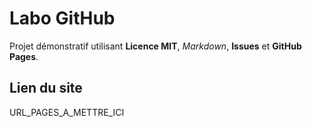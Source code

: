 # Labo GitHub

Projet démonstratif utilisant **Licence MIT**, *Markdown*, **Issues** et **GitHub Pages**.

## Lien du site
URL_PAGES_A_METTRE_ICI
